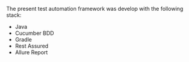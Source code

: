 The present test automation framework was develop with the following stack:
- Java
- Cucumber BDD
- Gradle
- Rest Assured
- Allure Report
